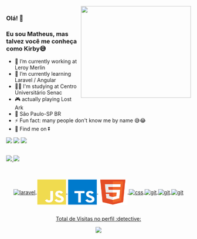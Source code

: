 <img align='right' src="https://media1.giphy.com/media/rOkbPKO2dlXzO/giphy.gif?cid=ecf05e47zputurxvo69ia9rc97533q961fns4hy9qmfmn98o&rid=giphy.gif&ct=g" width="300" height="250">

 ### Olá! 👋
### Eu sou Matheus, mas talvez você me conheça como Kirby😅 


- 🔭 I’m currently working at Leroy Merlin 
- 🌱 I’m currently learning Laravel / Angular
- 👨‍🎓 I'm studying at Centro Universitário Senac 
- 🎮 actually playing Lost Ark
- 🚩 São Paulo-SP BR
- ⚡ Fun fact: many people don't know me by name 😅😂
- 📩 Find me on ⏬
 
<a href="https://www.linkedin.com/in/matheus-oliveira-b42307a9/"><img src="https://img.shields.io/badge/LinkedIn-0077B5?style=for-the-badge&logo=linkedin&logoColor=white"></a>
<a href="mailto:moasaraujo@gmail.com"><img src="https://img.shields.io/badge/Gmail-D14836?style=for-the-badge&logo=gmail&logoColor=white"></a>
  <a href="https://instagram.com/kirbyns" target="_blank"><img src="https://img.shields.io/badge/-Instagram-%23E4405F?style=for-the-badge&logo=instagram&logoColor=white" target="_blank"></a>
 </br>
  
 
##
<div align="">
  <a href="https://github.com/kirbyns">
  <img height="180em" src="https://github-readme-stats.vercel.app/api?username=kirbyns&show_icons=true&theme=radical&include_all_commits=true&count_private=true"/>
  <img height="180em" src="https://github-readme-stats.vercel.app/api/top-langs/?username=kirbyns&layout=compact&langs_count=7&theme=radical"/>
</div>
  
  ##
  <div style="display: inline_block"  align="center"><br>
  <img align="center" alt="laravel" height="70" width="80" src="https://cdn.jsdelivr.net/gh/devicons/devicon/icons/laravel/laravel-plain-wordmark.svg">
  <img align="center" alt="Js" height="70" width="80" src="https://raw.githubusercontent.com/devicons/devicon/master/icons/javascript/javascript-plain.svg">
  <img align="center" alt="Ts" height="70" width="80" src="https://raw.githubusercontent.com/devicons/devicon/master/icons/typescript/typescript-plain.svg">
  <img align="center" alt="html" height="70" width="80" src="https://raw.githubusercontent.com/devicons/devicon/master/icons/html5/html5-original.svg">
  <img align="center" alt="css" height="70" width="80" src="https://cdn.jsdelivr.net/gh/devicons/devicon/icons/css3/css3-original.svg">
  <img align="center" alt="git" height="70" width="80" src="https://cdn.jsdelivr.net/gh/devicons/devicon/icons/git/git-plain.svg">
  <img align="center" alt="git" height="70" width="80" src="https://cdn.jsdelivr.net/gh/devicons/devicon/icons/angularjs/angularjs-original.svg">
  <img align="center" alt="git" height="70" width="80" src="https://cdn.jsdelivr.net/gh/devicons/devicon/icons/php/php-plain.svg">
</div>
  
##
 
  <p align="center"> Total de Visitas no perfil :detective: <br>
<p align="center"> 
   <img alingn="center" src="https://profile-counter.glitch.me/kirbyns/count.svg" />
</p>
